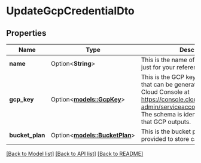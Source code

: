 # UpdateGcpCredentialDto

## Properties

Name | Type | Description | Notes
------------ | ------------- | ------------- | -------------
**name** | Option<**String**> | This is the name of credential. This is just for your reference. | [optional]
**gcp_key** | Option<[**models::GcpKey**](GcpKey.md)> | This is the GCP key. This is the JSON that can be generated in the Google Cloud Console at https://console.cloud.google.com/iam-admin/serviceaccounts/details/<service-account-id>/keys.  The schema is identical to the JSON that GCP outputs. | [optional]
**bucket_plan** | Option<[**models::BucketPlan**](BucketPlan.md)> | This is the bucket plan that can be provided to store call artifacts in GCP. | [optional]

[[Back to Model list]](../README.md#documentation-for-models) [[Back to API list]](../README.md#documentation-for-api-endpoints) [[Back to README]](../README.md)


